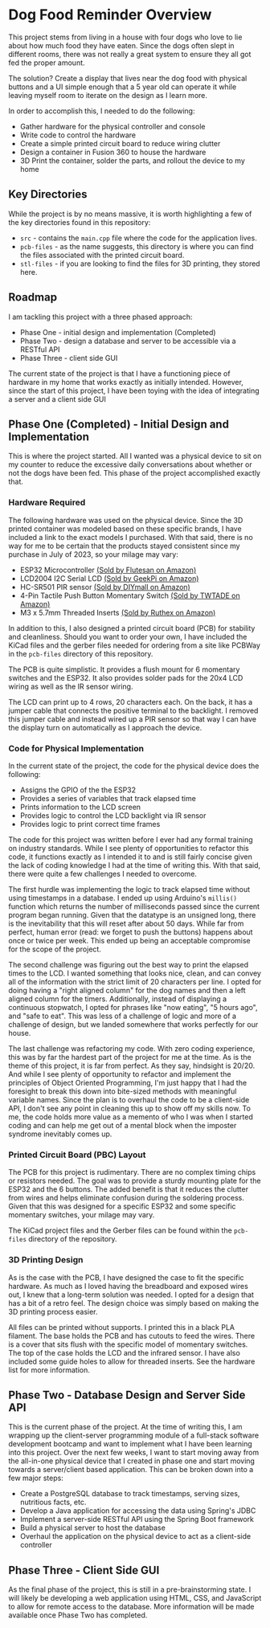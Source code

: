 # Dog Food Reminder Overview
This project stems from living in a house with four dogs who love to lie about how much food they have eaten. Since the dogs often slept in different rooms, there was not really a great system to ensure they all got fed the proper amount.

The solution? Create a display that lives near the dog food with physical buttons and a UI simple enough that a 5 year old can operate it while leaving myself room to iterate on the design as I learn more.

In order to accomplish this, I needed to do the following:

- Gather hardware for the physical controller and console
- Write code to control the hardware
- Create a simple printed circuit board to reduce wiring clutter
- Design a container in Fusion 360 to house the hardware
- 3D Print the container, solder the parts, and rollout the device to my home

## Key Directories
While the project is by no means massive, it is worth highlighting a few of the key directories found in this repository:

- `src` - contains the `main.cpp` file where the code for the application lives.
- `pcb-files` - as the name suggests, this directory is where you can find the files associated with the printed circuit board.
- `stl-files` - if you are looking to find the files for 3D printing, they stored here. 

## Roadmap
I am tackling this project with a three phased approach:
- Phase One - initial design and implementation (Completed)
- Phase Two - design a database and server to be accessible via a RESTful API
- Phase Three - client side GUI

The current state of the project is that I have a functioning piece of hardware in my home that works exactly as initially intended. However, since the start of this project, I have been toying with the idea of integrating a server and a client side GUI

## Phase One (Completed) - Initial Design and Implementation
This is where the project started. All I wanted was a physical device to sit on my counter to reduce the excessive daily conversations about whether or not the dogs have been fed. This phase of the project accomplished exactly that. 

### Hardware Required
The following hardware was used on the physical device. Since the 3D printed container was modeled based on these specific brands, I have included a link to the exact models I purchased. With that said, there is no way for me to be certain that the products stayed consistent since my purchase in July of 2023, so your milage may vary:

- ESP32 Microcontroller [(Sold by Flutesan on Amazon)](https://www.amazon.com/dp/B09GK74F7N)
- LCD2004 I2C Serial LCD [(Sold by GeekPi on Amazon)](https://www.amazon.com/dp/B09GK74F7N/)
- HC-SR501 PIR sensor [(Sold by DIYmall on Amazon)](https://www.amazon.com/gp/product/B012ZZ4LPM)
- 4-Pin Tactile Push Button Momentary Switch [(Sold by TWTADE on Amazon)](https://www.amazon.com/gp/product/B07CG7VTGD)
- M3 x 5.7mm Threaded Inserts [(Sold by Ruthex on Amazon)](https://www.amazon.com/gp/product/B08BCRZZS3)

In addition to this, I also designed a printed circuit board (PCB) for stability and cleanliness. Should you want to order your own, I have included the KiCad files and the gerber files needed for ordering from a site like PCBWay in the `pcb-files` directory of this repository.

The PCB is quite simplistic. It provides a flush mount for 6 momentary switches and the ESP32.  It also provides solder pads for the 20x4 LCD wiring as well as the IR sensor wiring.

The LCD can print up to 4 rows, 20 characters each. On the back, it has a jumper cable that connects the positive terminal to the backlight. I removed this jumper cable and instead wired up a PIR sensor so that way I can have the display turn on automatically as I approach the device.

### Code for Physical Implementation
In the current state of the project, the code for the physical device does the following:
- Assigns the GPIO of the the ESP32
- Provides a series of variables that track elapsed time
- Prints information to the LCD screen
- Provides logic to control the LCD backlight via IR sensor
- Provides logic to print correct time frames

The code for this project was written before I ever had any formal training on industry standards. While I see plenty of opportunities to refactor this code, it functions exactly as I intended it to and is still fairly concise given the lack of coding knowledge I had at the time of writing this. With that said, there were quite a few challenges I needed to overcome.

The first hurdle was implementing the logic to track elapsed time without using timestamps in a database. I ended up using Arduino's `millis()` function which returns the number of milliseconds passed since the current program began running. Given that the datatype is an unsigned long, there is the inevitability that this will reset after about 50 days. While far from perfect, human error (read: we forget to push the buttons) happens about once or twice per week. This ended up being an acceptable compromise for the scope of the project. 

The second challenge was figuring out the best way to print the elapsed times to the LCD. I wanted something that looks nice, clean, and can convey all of the information with the strict limit of 20 characters per line. I opted for doing having a "right aligned column" for the dog names and then a left aligned column for the timers. Additionally, instead of displaying a continuous stopwatch, I opted for phrases like "now eating", "5 hours ago", and "safe to eat". This was less of a challenge of logic and more of a challenge of design, but we landed somewhere that works perfectly for our house.

The last challenge was refactoring my code. With zero coding experience, this was by far the hardest part of the project for me at the time. As is the theme of this project, it is far from perfect. As they say, hindsight is 20/20. And while I see plenty of opportunity to refactor and implement the principles of Object Oriented Programming, I'm just happy that I had the foresight to break this down into bite-sized methods with meaningful variable names. Since the plan is to overhaul the code to be a client-side API, I don't see any point in cleaning this up to show off my skills now. To me, the code holds more value as a memento of who I was when I started coding and can help me get out of a mental block when the imposter syndrome inevitably comes up.

### Printed Circuit Board (PBC) Layout
The PCB for this project is rudimentary. There are no complex timing chips or resistors needed. The goal was to provide a sturdy mounting plate for the ESP32 and the 6 buttons. The added benefit is that it reduces the clutter from wires and helps eliminate confusion during the soldering process. Given that this was designed for a specific ESP32 and some specific momentary switches, your milage may vary.

The KiCad project files and the Gerber files can be found within the `pcb-files` directory of the repository.

### 3D Printing Design
As is the case with the PCB, I have designed the case to fit the specific hardware. As much as I loved having the breadboard and exposed wires out, I knew that a long-term solution was needed. I opted for a design that has a bit of a retro feel. The design choice was simply based on making the 3D printing process easier. 

All files can be printed without supports. I printed this in a black PLA filament. The base holds the PCB and has cutouts to feed the wires. There is a cover that sits flush with the specific model of momentary switches. The top of the case holds the LCD and the infrared sensor. I have also included some guide holes to allow for threaded inserts. See the hardware list for more information.

## Phase Two - Database Design and Server Side API
This is the current phase of the project. At the time of writing this, I am wrapping up the client-server programming module of a full-stack software development bootcamp and want to implement what I have been learning into this project. Over the next few weeks, I want to start moving away from the all-in-one physical device that I created in phase one and start moving towards a server/client based application. This can be broken down into a few major steps:

- Create a PostgreSQL database to track timestamps, serving sizes, nutritious facts, etc.
- Develop a Java application for accessing the data using Spring's JDBC
- Implement a server-side RESTful API using the Spring Boot framework
- Build a physical server to host the database
- Overhaul the application on the physical device to act as a client-side controller

## Phase Three - Client Side GUI
As the final phase of the project, this is still in a pre-brainstorming state. I will likely be developing a web application using HTML, CSS, and JavaScript to allow for remote access to the database. More information will be made available once Phase Two has completed.
